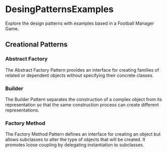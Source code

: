 # DesingPatternsExamples

Explore the design patterns with examples based in a Football Manager Game.

## Creational Patterns

### Abstract Factory

The Abstract Factory Pattern provides an interface for creating families of related or dependent objects without specifying their concrete classes.

### Builder

The Builder Pattern separates the construction of a complex object from its representation so that the same construction process can create different representations.

### Factory Method

The Factory Method Pattern defines an interface for creating an object but allows subclasses to alter the type of objects that will be created. It promotes loose coupling by delegating instantiation to subclasses.